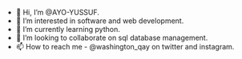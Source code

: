 - 👋 Hi, I’m @AYO-YUSSUF.
- 👀 I’m interested in software and web development.
- 🌱 I’m currently learning python.
- 💞️ I’m looking to collaborate on sql database management.
- 📫 How to reach me - @washington_qay on twitter and instagram.

<!---
AYO-YUSSUF/AYO-YUSSUF is a ✨ special ✨ repository because its `README.md` (this file) appears on your GitHub profile.
You can click the Preview link to take a look at your changes.
--->
